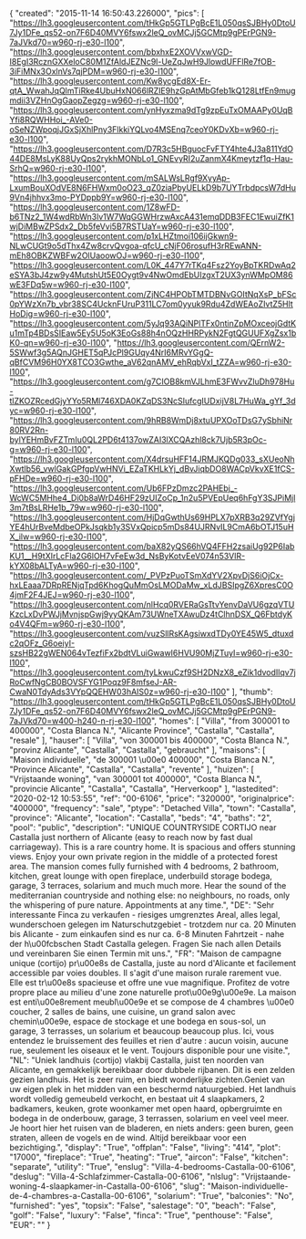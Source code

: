 {
"created": "2015-11-14 16:50:43.226000",
"pics": [
"https://lh3.googleusercontent.com/tHkGp5GTLPgBcE1L050qsSJBHy0DtoU7Jy1DFe_qs52-on7F6D40MVY6fswx2leQ_ovMCJj5GCMtp9gPErPGN9-7aJVkd70=w960-rj-e30-l100",
"https://lh3.googleusercontent.com/bbxhxE2XOVVxwVGD-I8EgI3RcznGXXeloC80M1ZfAldJEZNc9l-UeZqJwH9JlowdUFFlRe7fOB-3iFiMNx3OxlnVs7qjPDM=w960-rj-e30-l100",
"https://lh3.googleusercontent.com/Kw8ycgEd8X-Er-qtA_WwahJqQlmTiRke4UbuHxN066lRZIE9hzGpAtMbGfeb1kQ128LtfEn9mugmdii3VZHnOgGaopZegzg=w960-rj-e30-l100",
"https://lh3.googleusercontent.com/ynHyxzma9dTg9zpEuTxOMAAPy0UqBYfi8RQWHHoi_-AVe0-oSeNZWpoqjJGxSjXhlPny3FlkkiYQLvo4MSEnq7ceoY0KDvXb=w960-rj-e30-l100",
"https://lh3.googleusercontent.com/D7R3c5HBguocFvFTY4hte4J3a811YdO44DE8MsLyK88UyQps2rykhMONbLo1_GNEvyRI2uZanmX4Kmeytzf1q-Hau-SrhQ=w960-rj-e30-l100",
"https://lh3.googleusercontent.com/mSALWsLRgf9XyyAp-LxumBouXOdVE8N6FHWxm0oO23_qZ0ziaPbyUELkD9b7UYTrbdpcsW7dHu9Vn4jhhvx3mo-PYDppb9Y=w960-rj-e30-l100",
"https://lh3.googleusercontent.com/1Z8wFD-b6TNz2_1W4wdRbWn3lv1W7WqGGWHrzwAxcA431emqDDB3FEC1EwuiZfK1wjDiMBwZPSdx2_Db5feVvi5B7RSTUaY=w960-rj-e30-l100",
"https://lh3.googleusercontent.com/p1xLHZtmoi106ijGkwn9-NLwCUGt9o5dThx4Zw8crvQvgoa-qfcU_cNjF06rosufH3rREwANN-mEh8OBKZWBFw2OlUaoowOJ=w960-rj-e30-l100",
"https://lh3.googleusercontent.com/L0K_447Y7rTKq4Fsz2YoyBpTKRDwAq2eSYA3bJ4zw9y4MutshUt5E0Oygt9v4NwOmdEbUIzgxT2UX3ynWMpOM86wE3FDq5w=w960-rj-e30-l100",
"https://lh3.googleusercontent.com/ZjNC4HPObTMTDBNvGOItNqXsP_bFSc0pYWzXn7b_vbr38SC4UcknFUruP311LC7om0yyuk9Rdu4ZdWEAoZIvtZ5HltHoDig=w960-rj-e30-l100",
"https://lh3.googleusercontent.com/5yJq93AQiNPlTFx0ntinZpMOxceojGdtKu1mTp4BDsSIEaw5Ey5U5oK3EoGs88h4nOQzHHRPykN2FgtQGUUFXgZsx1bK0-qn=w960-rj-e30-l100",
"https://lh3.googleusercontent.com/QErnW2-5SWwf3g5AQnJGHET5qPJcPl9GUqy4NrI6MRvYGgQ-qBfCVM96H0YX8TCO3Gwthe_aV62qnAMV_ehRqbVxI_tZZA=w960-rj-e30-l100",
"https://lh3.googleusercontent.com/g7CIOB8kmVJLhmE3FWvvZluDh978Hu-tlZKOZRcedGjyYYo5RMl746XDA0KZqDS3NcSIufcgIUDxijV8L7HuWa_gYf_3dyc=w960-rj-e30-l100",
"https://lh3.googleusercontent.com/9hRB8WmDj8xtuUPXOoTDsG7ySbhiNr80RV2Rn-bylYEHmBvFZTmIu0QL2PD6t4137owZAI3lXCQAzhl8ck7Ujb5R3pOc-g=w960-rj-e30-l100",
"https://lh3.googleusercontent.com/X4drsuHFF14JRMJKQDg033_sXUeoNhXwtlb56_vwlGakGPfgpVwHNVi_EZaTKHLkYj_dBvJiqbDO8WACpVkvXE1fCS-pFHDe=w960-rj-e30-l100",
"https://lh3.googleusercontent.com/Ub6FPzDmzc2PAHEbj_-WcWC5MHhe4_Di0b8aWrD46HF29zUIZoCp_1n2u5PVEpUeq6hFgY3SJPiMjl3m7tBsLRHe1b_79w=w960-rj-e30-l100",
"https://lh3.googleusercontent.com/HjDqGwthUs69HPLX7pXRB3q29ZVfYgjYE4hUrBveMdbeOPkJsqkb1y3SVxQpicp5mDs84UJRNvIL9CmA6bOTJ15uHX_ilw=w960-rj-e30-l100",
"https://lh3.googleusercontent.com/baX82yQS66hVQ4FFH2zsaiUg92P6IabKU1__H9tXIrLcFla2G6lOH7vFeEw3d_NsByKotvEeV074n53VlR-kYX08bALTyA=w960-rj-e30-l100",
"https://lh3.googleusercontent.com/_PVPzPuoTSmXdYV2XpvDjS6iOjCx-hxLEaaa7DRpRENjqTpd6KhogQuMmOsLMODaMw_xLdJBSIpgZ6XpresC0O4jmF2F4JEJ=w960-rj-e30-l100",
"https://lh3.googleusercontent.com/nlHcq0RVERaGsTtvYenvDaVU6gzqVTUKzcLxDvPWJjMvnjspGwj9yyQKAm73UWneTXAwuDz4tClhnDSX_Q6FbtdyKo4V4QFm=w960-rj-e30-l100",
"https://lh3.googleusercontent.com/vuzSllRsKAgsiwxdTDy0YE45W5_dtuxdc2qOFz_G6oeiyI-szsHB22gWEN064vTezfiFx2bdtVLuiGwawI6HVU90MjZTuyI=w960-rj-e30-l100",
"https://lh3.googleusercontent.com/tyLkwuCzf9SH2DNzX8_eZik1dvodIlqv7jRoCwfNgCB0BOVSFYG1Poqz9F8mfseJ-AR-CwaN0TdyAds3VYpQQEHW03hAIS0z=w960-rj-e30-l100"
],
"thumb": "https://lh3.googleusercontent.com/tHkGp5GTLPgBcE1L050qsSJBHy0DtoU7Jy1DFe_qs52-on7F6D40MVY6fswx2leQ_ovMCJj5GCMtp9gPErPGN9-7aJVkd70=w400-h240-n-rj-e30-l100",
"homes": [
"Villa",
"from 300001 to 400000",
"Costa Blanca N.",
"Alicante Province",
"Castalla",
"Castalla",
"resale"
],
"hauser": [
"Villa",
"von 300001 bis 400000",
"Costa Blanca N.",
"provinz Alicante",
"Castalla",
"Castalla",
"gebraucht"
],
"maisons": [
"Maison individuelle",
"de 300001 \u00e0 400000",
"Costa Blanca N.",
"Province Alicante",
"Castalla",
"Castalla",
"revente"
],
"huizen": [
"Vrijstaande woning",
"van 300001 tot 400000",
"Costa Blanca N.",
"provincie Alicante",
"Castalla",
"Castalla",
"Herverkoop"
],
"lastedited": "2020-02-12 10:53:55",
"ref": "00-6106",
"price": "320000",
"originalprice": "400000",
"frequency": "sale",
"ptype": "Detached Villa",
"town": "Castalla",
"province": "Alicante",
"location": "Castalla",
"beds": "4",
"baths": "2",
"pool": "public",
"description": "UNIQUE COUNTRYSIDE CORTIJO near Castalla just northern of Alicante (easy to reach now by fast dual carriageway). This is a rare country home. It is spacious and offers stunning views. Enjoy your own private region in the middle of a protected forest area. The mansion comes fully furnished with 4 bedrooms, 2 bathroom, kitchen, great lounge with open fireplace, underbuild storage bodega, garage, 3 terraces, solarium and much much more. Hear the sound of the mediterranian countryside and nothing else: no neighbours, no roads, only the whispering of pure nature. Appointments at any time.",
"DE": "Sehr interessante Finca zu verkaufen - riesiges umgrenztes Areal, alles legal, wunderschoen gelegen im Naturschutzgebiet - trotzdem nur ca. 20 Minuten bis Alicante - zum einkaufen sind es nur ca. 6-8 Minuten Fahrtzeit - nahe der h\u00fcbschen Stadt Castalla gelegen. Fragen Sie nach allen Details und vereinbaren Sie einen Termin mit uns.",
"FR": "Maison de campagne unique (cortijo) pr\u00e8s de Castalla, juste au nord d'Alicante et facilement accessible par voies doubles. Il s'agit d'une maison rurale rarement vue. Elle est tr\u00e8s spacieuse et offre une vue magnifique. Profitez de votre propre place au milieu d'une zone naturelle prot\u00e9g\u00e9e. La maison est enti\u00e8rement meubl\u00e9e et se compose de 4 chambres \u00e0 coucher, 2 salles de bains, une cuisine, un grand salon avec chemin\u00e9e, espace de stockage et une bodega en sous-sol, un garage, 3 terrasses, un solarium et beaucoup beaucoup plus. Ici, vous entendez le bruissement des feuilles et rien d'autre : aucun voisin, aucune rue, seulement les oiseaux et le vent. Toujours disponible pour une visite.",
"NL": "Uniek landhuis (cortijo) vlakbij Castalla, juist ten noorden van Alicante, en gemakkelijk bereikbaar door dubbele rijbanen. Dit is een zelden gezien landhuis. Het is zeer ruim, en biedt wonderlijke zichten.Geniet van uw eigen plek in het midden van een beschermd natuurgebied. Het landhuis wordt volledig gemeubeld verkocht, en bestaat uit 4 slaapkamers, 2 badkamers, keuken, grote woonkamer met open haard, opbergruimte en bodega in de onderbouw, garage, 3 terrassen, solarium en veel veel meer. Je hoort hier het ruisen van de bladeren, en niets anders: geen buren, geen straten, alleen de vogels en de wind. Altijd bereikbaar voor een bezichtiging.",
"display": "True",
"offplan": "False",
"living": "414",
"plot": "17000",
"fireplace": "True",
"heating": "True",
"aircon": "False",
"kitchen": "separate",
"utility": "True",
"enslug": "Villa-4-bedrooms-Castalla-00-6106",
"deslug": "Villa-4-Schlafzimmer-Castalla-00-6106",
"nlslug": "Vrijstaande-woning-4-slaapkamer-in-Castalla-00-6106",
"slug": "Maison-individuelle-de-4-chambres-a-Castalla-00-6106",
"solarium": "True",
"balconies": "No",
"furnished": "yes",
"topsix": "False",
"salestage": "0",
"beach": "False",
"golf": "False",
"luxury": "False",
"finca": "True",
"penthouse": "False",
"EUR": ""
}